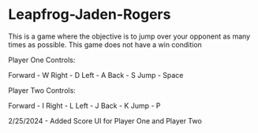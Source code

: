 # Leapfrog-Jaden-Rogers

This is a game where the objective is to jump over your opponent as many times as possible.
This game does not have a win condition

Player One Controls:

Forward - W
Right - D
Left - A
Back - S
Jump - Space


Player Two Controls:

Forward - I
Right - L
Left - J
Back - K
Jump - P

2/25/2024 - Added Score UI for Player One and Player Two